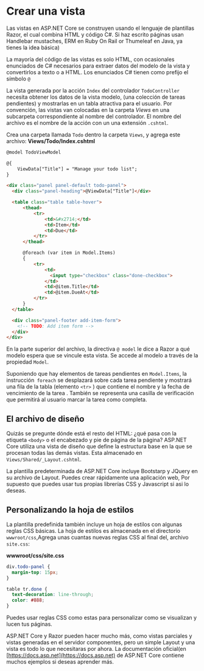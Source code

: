 # Crear una vista

Las vistas en ASP.NET Core se construyen usando el lenguaje de plantillas Razor, el cual combina HTML y código C#. Si haz escrito páginas usan Handlebar mustaches, ERM en Ruby On Rail or Thumeleaf en Java, ya tienes la idea básica)

La mayoría del código de las vistas es solo HTML, con ocasionales enunciados de C# necesarios para extraer datos del modelo de la vista y convertirlos a texto o a HTML. Los enunciados C# tienen como prefijo el símbolo `@`

La vista generada por la acción `Index` del controlador `TodoController` necesita obtener los datos de la vista modelo, (una colección de tareas pendientes) y mostrarlas en un tabla atractiva para el usuario. Por convención, las vistas van colocadas en la carpeta _Views_ en una subcarpeta correspondiente al nombre del controlador. El nombre del archivo es el nombre de la acción con un una extensión `.cshtml`.

Crea una carpeta llamada `Todo` dentro la carpeta `Views`, y agrega este archivo:
**Views/Todo/Index.cshtml**

```html
@model TodoViewModel

@{
    ViewData["Title"] = "Manage your todo list";
}

<div class="panel panel-default todo-panel">
  <div class="panel-heading">@ViewData["Title"]</div>

  <table class="table table-hover">
      <thead>
          <tr>
              <td>&#x2714;</td>
              <td>Item</td>
              <td>Due</td>
          </tr>
      </thead>

      @foreach (var item in Model.Items)
      {
          <tr>
              <td>
                <input type="checkbox" class="done-checkbox">
              </td>
              <td>@item.Title</td>
              <td>@item.DueAt</td>
          </tr>
      }
  </table>

  <div class="panel-footer add-item-form">
    <!-- TODO: Add item form -->
  </div>
</div>
```

En la parte superior del archivo, la directiva `@ model` le dice a Razor a qué modelo espera que se vincule esta vista. Se accede al modelo a través de la propiedad `Model`.

Suponiendo que hay elementos de tareas pendientes en `Model.Items`, la instrucción` foreach` se desplazará sobre cada tarea pendiente y mostrará una fila de la tabla (elemento `<tr>` ) que contiene el nombre y la fecha de vencimiento de la tarea . También se representa una casilla de verificación que permitirá al usuario marcar la tarea como completa.

## El archivo de diseño
Quizás se pregunte dónde está el resto del HTML: ¿qué pasa con la etiqueta `<body>` o el encabezado y pie de página de la página? ASP.NET Core utiliza una vista de diseño que define la estructura base en la que se procesan todas las demás vistas. Esta almacenado en `Views/Shared/_Layout.cshtml`.

La plantilla predeterminada de ASP.NET Core incluye Bootstarp y JQuery en su archivo de Layout. Puedes crear rápidamente una aplicación web, Por supuesto que puedes usar tus propias librerías CSS y Javascript si asi lo deseas.

## Personalizando la hoja de estilos

La plantilla predefinida también incluye un hoja de estilos con algunas reglas CSS básicas. La hoja de estilos es almacenada en el directorio `wwwroot/css`,Agrega unas cuantas nuevas reglas CSS al final del, archivo `site.css`:

**wwwroot/css/site.css**

```css
div.todo-panel {
  margin-top: 15px;
}

table tr.done {
  text-decoration: line-through;
  color: #888;
}
```

Puedes usar reglas CSS como estas para personalizar como se visualizan y lucen tus páginas.

ASP.NET Core y Razor pueden hacer mucho más, como vistas parciales y vistas generadas en el servidor componentes, pero un simple Layout y una vista es todo lo que necesitaras por ahora. La documentación oficial(en [https://docs.asp.net](https://docs.asp.net) de ASP.NET Core contiene muchos ejemplos si deseas aprender más.